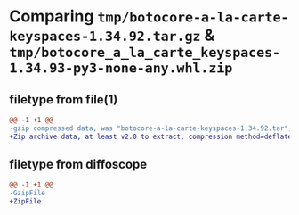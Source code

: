 # Comparing `tmp/botocore-a-la-carte-keyspaces-1.34.92.tar.gz` & `tmp/botocore_a_la_carte_keyspaces-1.34.93-py3-none-any.whl.zip`

## filetype from file(1)

```diff
@@ -1 +1 @@
-gzip compressed data, was "botocore-a-la-carte-keyspaces-1.34.92.tar", last modified: Fri Apr 26 01:01:35 2024, max compression
+Zip archive data, at least v2.0 to extract, compression method=deflate
```

## filetype from diffoscope

```diff
@@ -1 +1 @@
-GzipFile
+ZipFile
```

